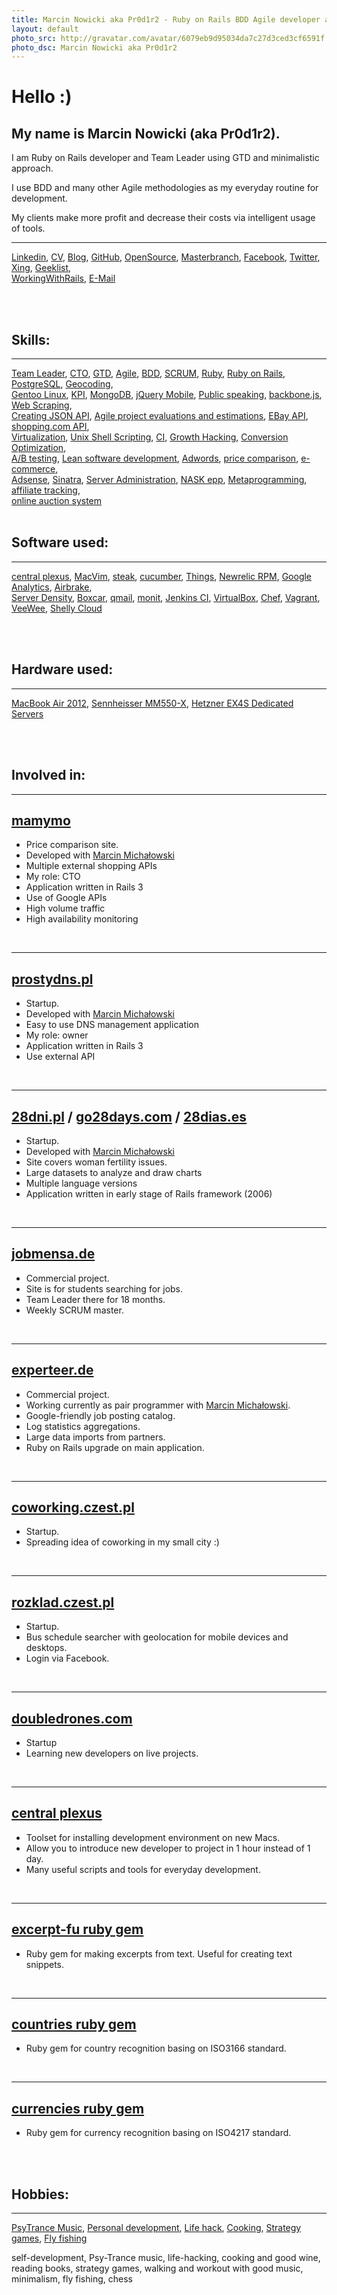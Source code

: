 ```yaml
---
title: Marcin Nowicki aka Pr0d1r2 - Ruby on Rails BDD Agile developer and Team Leader using GTD and minimalistic approach
layout: default
photo_src: http://gravatar.com/avatar/6079eb9d95034da7c27d3ced3cf6591f.png?r=PG
photo_dsc: Marcin Nowicki aka Pr0d1r2
---
```


# Hello :)

## My name is Marcin Nowicki (aka Pr0d1r2).

I am Ruby on Rails developer and Team Leader using GTD and minimalistic approach.

I use BDD and many other Agile methodologies as my everyday routine for development.

My clients make more profit and decrease their costs via intelligent usage of tools.

<hr>

[Linkedin](http://www.linkedin.com/in/pr0d1r2),
[CV](/CV-Marcin_Nowicki-aka-Pr0d1r2-2013-07-15.pdf),
[Blog](http://pr0d1r2.tumblr.com),
[GitHub](http://github.com/Pr0d1r2),
[OpenSource](https://github.com/doubledrones),
[Masterbranch](https://www.masterbranch.com/developer/marcin.nowicki),
[Facebook](http://facebook.com/pr0d1r2),
[Twitter](http://twitter.com/Pr0d1r2),
[Xing](https://www.xing.com/profile/Marcin_Nowicki3),
[Geeklist](http://geekli.st/Pr0d1r2),
<br/>
[WorkingWithRails](http://www.workingwithrails.com/person/3696875-marcin-nowicki),
[E-Mail](mailto:pr0d1r2@gmail.com)

<br/>
<br/>

## Skills:

<hr>

[Team Leader](http://en.wikipedia.org/wiki/Team_leader),
[CTO](http://en.wikipedia.org/wiki/Chief_technology_officer),
[GTD](http://en.wikipedia.org/wiki/Getting_Things_Done),
[Agile](http://en.wikipedia.org/wiki/Agile_software_development),
[BDD](http://en.wikipedia.org/wiki/Behavior_Driven_Development),
[SCRUM](http://en.wikipedia.org/wiki/SCRUM),
[Ruby](http://www.ruby-lang.org/en/),
[Ruby on Rails](http://rubyonrails.org/),
[PostgreSQL](http://en.wikipedia.org/wiki/PostgreSQL),
[Geocoding](http://en.wikipedia.org/wiki/Geocoding),
<br/>
[Gentoo Linux](http://www.gentoo.org/),
[KPI](http://en.wikipedia.org/wiki/Key_performance_indicator),
[MongoDB](http://www.mongodb.org/),
[jQuery Mobile](http://jquerymobile.com/),
[Public speaking](http://en.wikipedia.org/wiki/Public_speaking),
[backbone.js](http://backbonejs.org),
[Web Scraping](http://en.wikipedia.org/wiki/Web_scraping),
<br/>
[Creating JSON API](http://en.wikipedia.org/wiki/Application_programming_interface),
[Agile project evaluations and estimations](http://pivotaltracker.com),
[EBay API](http://developer.ebay.com/common/api),
[shopping.com API](http://developer.shopping.com),
<br/>
[Virtualization](http://en.wikipedia.org/wiki/Virtualization),
[Unix Shell Scripting](http://en.wikipedia.org/wiki/Shell_scripting),
[CI](http://en.wikipedia.org/wiki/Continuous_integration),
[Growth Hacking](http://www.quora.com/Growth-Hacking/What-is-growth-hacking),
[Conversion Optimization](http://en.wikipedia.org/wiki/Conversion_optimization),
<br/>
[A/B testing](http://en.wikipedia.org/wiki/A/B_testing),
[Lean software development](http://en.wikipedia.org/wiki/Lean_software_development),
[Adwords](http://en.wikipedia.org/wiki/Adwords),
[price comparison](http://en.wikipedia.org/wiki/Price_comparison),
[e-commerce](http://en.wikipedia.org/wiki/E-commerce),
<br/>
[Adsense](http://en.wikipedia.org/wiki/Adsense),
[Sinatra](http://www.sinatrarb.com),
[Server Administration](http://en.wikipedia.org/wiki/Server_administration),
[NASK epp](http://www.dns.pl/english/NASK_EPP_Extension_en.pdf),
[Metaprogramming](http://en.wikipedia.org/wiki/Metaprogramming),
[affiliate tracking](http://en.wikipedia.org/wiki/Affiliate_tracking),
<br/>
[online auction system](http://en.wikipedia.org/wiki/Online_auction)
<br/>
<br/>

## Software used:

<hr>

[central plexus](https://github.com/doubledrones/central_plexus),
[MacVim](http://code.google.com/p/macvim/),
[steak](https://github.com/cavalle/steak),
[cucumber](http://cukes.info/),
[Things](http://culturedcode.com/things),
[Newrelic RPM](http://newrelic.com),
[Google Analytics](http://en.wikipedia.org/wiki/Google_Analytics),
[Airbrake](http://airbrake.io/pages/home),
<br/>
[Server Density](http://www.serverdensity.com),
[Boxcar](http://boxcar.io),
[qmail](http://qmail.omnis.ch/top.html),
[monit](http://mmonit.com),
[Jenkins CI](http://jenkins-ci.org),
[VirtualBox](http://en.wikipedia.org/wiki/Virtual_box),
[Chef](https://github.com/opscode/chef),
[Vagrant](https://github.com/mitchellh/vagrant),
[VeeWee](https://github.com/jedi4ever/veewee),
[Shelly Cloud](http://shellycloud.com/)

<br/>
<br/>

## Hardware used:

<hr>

[MacBook Air 2012](http://www.apple.com/macbook-air/),
[Sennheisser MM550-X](http://en-us.sennheiser.com/wireless-bluetooth-headset-stereo-mm-550-x-travel),
[Hetzner EX4S Dedicated Servers](http://www.hetzner.de/en/hosting/produkte_rootserver/ex4s)

<br/>
<br/>

## Involved in: 

<hr>

## [mamymo](http://hitpreis.net/impressum)

<ul>
  <li>Price comparison site.</li>
  <li>Developed with <a href="http://marcinmichalowski.com/">Marcin Michałowski</a></li>
  <li>Multiple external shopping APIs</li>
  <li>My role: CTO</li>
  <li>Application written in Rails 3</li>
  <li>Use of Google APIs</li>
  <li>High volume traffic</li>
  <li>High availability monitoring</li>
</ul>

<br/>
<hr>

## [prostydns.pl](http://prostydns.pl)

<ul>
  <li>Startup.</li>
  <li>Developed with <a href="http://marcinmichalowski.com/">Marcin Michałowski</a></li>
  <li>Easy to use DNS management application</li>
  <li>My role: owner</li>
  <li>Application written in Rails 3</li>
  <li>Use external API</li>
</ul>

<br/>
<hr>

## [28dni.pl](http://28dni.pl) / [go28days.com](http://go28days.com/) / [28dias.es](http://28dias.es/)

<ul>
  <li>Startup.</li>
  <li>Developed with <a href="http://marcinmichalowski.com/">Marcin Michałowski</a></li>
  <li>Site covers woman fertility issues.</li>
  <li>Large datasets to analyze and draw charts</li>
  <li>Multiple language versions</li>
  <li>Application written in early stage of Rails framework (2006)</li>
</ul>

<br/>
<hr>

## [jobmensa.de](http://jobmensa.de)

<ul>
  <li>Commercial project.</li>
  <li>Site is for students searching for jobs.</li>
  <li>Team Leader there for 18 months.</li>
  <li>Weekly SCRUM master.</li>
</ul>

<br/>
<hr>

## [experteer.de](http://experteer.de)

<ul>
  <li>Commercial project.</li>
  <li>Working currently as pair programmer with <a href="http://marcinmichalowski.com/">Marcin Michałowski</a>.</li>
  <li>Google-friendly job posting catalog.</li>
  <li>Log statistics aggregations.</li>
  <li>Large data imports from partners.</li>
  <li>Ruby on Rails upgrade on main application.</li>
</ul>

<br/>
<hr>

## [coworking.czest.pl](http://coworking.czest.pl)

<ul>
  <li>Startup.</li>
  <li>Spreading idea of coworking in my small city :)</li>
</ul>

<br/>
<hr>

## [rozklad.czest.pl](http://rozklad.czest.pl)

<ul>
  <li>Startup.</li>
  <li>Bus schedule searcher with geolocation for mobile devices and desktops.</li>
  <li>Login via Facebook.</li>
</ul>

<br/>
<hr>

## [doubledrones.com](http://doubledrones.com)

<ul>
  <li>Startup</li>
  <li>Learning new developers on live projects.</li>
</ul>

<br/>
<hr>

## [central plexus](https://github.com/doubledrones/central_plexus)

<ul>
  <li>Toolset for installing development environment on new Macs.</li>
  <li>Allow you to introduce new developer to project in 1 hour instead of 1 day.</li>
  <li>Many useful scripts and tools for everyday development.</li>
</ul>

<br/>
<hr>

## [excerpt-fu ruby gem](http://github.com/experteer/excerpt-fu)

<ul>
  <li>Ruby gem for making excerpts from text. Useful for creating text snippets.</li>
</ul>

<br/>
<hr>

## [countries ruby gem](https://github.com/hexorx/countries)

<ul>
  <li>Ruby gem for country recognition basing on ISO3166 standard.</li>
</ul>

<br/>
<hr>

## [currencies ruby gem](https://github.com/hexorx/currencies)

<ul>
  <li>Ruby gem for currency recognition basing on ISO4217 standard.</li>
</ul>

<br/>
<br/>

## Hobbies: 

<hr>

[PsyTrance Music](http://www.last.fm/user/pr0d1r2),
[Personal development](http://en.wikipedia.org/wiki/Personal_development),
[Life hack](http://en.wikipedia.org/wiki/Life_hack),
[Cooking](http://en.wikipedia.org/wiki/Cooking),
[Strategy games](http://en.wikipedia.org/wiki/Strategy_game),
[Fly fishing](http://en.wikipedia.org/wiki/Fly_fishing)



self-development, Psy-Trance music, life-hacking, cooking and good wine, reading books, strategy games, walking and workout with good music, minimalism, fly fishing, chess
